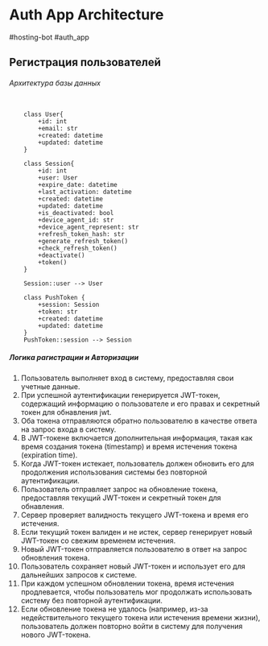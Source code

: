 # Auth App Architecture
#hosting-bot #auth_app
## Регистрация пользователей
###### Архитектура базы данных

```plantuml

	class User{
		+id: int
		+email: str
		+created: datetime
		+updated: datetime
	}

	class Session{
		+id: int
		+user: User
		+expire_date: datetime
		+last_activation: datetime
		+created: datetime
		+updated: datetime
		+is_deactivated: bool
	    +device_agent_id: str
	    +device_agent_represent: str
	    +refresh_token_hash: str
		+generate_refresh_token()
		+check_refresh_token()
		+deactivate()
		+token()
	}
  
	Session::user --> User

	class PushToken {
		+session: Session
		+token: str
		+created: datetime
		+updated: datetime
	}
	PushToken::session --> Session
```

##### Логика рагистрации и Авторизации

1. Пользователь выполняет вход в систему, предоставляя свои учетные данные.
2. При успешной аутентификации генерируется JWT-токен, содержащий информацию о пользователе и его правах и секретный токен для обнавления jwt.
3. Оба токена отправляются обратно пользователю в качестве ответа на запрос входа в систему.
4. В JWT-токене включается дополнительная информация, такая как время создания токена (timestamp) и время истечения токена (expiration time).
5. Когда JWT-токен истекает, пользователь должен обновить его для продолжения использования системы без повторной аутентификации.
6. Пользователь отправляет запрос на обновление токена, предоставляя текущий JWT-токен и секретный токен для обнавления.
7. Сервер проверяет валидность текущего JWT-токена и время его истечения.
8. Если текущий токен валиден и не истек, сервер генерирует новый JWT-токен со свежим временем истечения.
9. Новый JWT-токен отправляется пользователю в ответ на запрос обновления токена.
10. Пользователь сохраняет новый JWT-токен и использует его для дальнейших запросов к системе.
11. При каждом успешном обновлении токена, время истечения продлевается, чтобы пользователь мог продолжать использовать систему без повторной аутентификации.
12. Если обновление токена не удалось (например, из-за недействительного текущего токена или истечения времени жизни), пользователь должен повторно войти в систему для получения нового JWT-токена.
